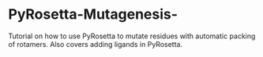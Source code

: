 # PyRosetta-Mutagenesis-
Tutorial on how to use PyRosetta to mutate residues with automatic packing of rotamers. Also covers adding ligands in PyRosetta. 
